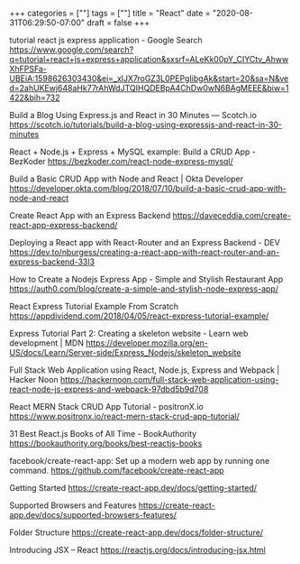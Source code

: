 +++
categories = [""]
tags = [""]
title = "React"
date = "2020-08-31T06:29:50-07:00"
draft = false
+++

tutorial react js express application - Google Search
https://www.google.com/search?q=tutorial+react+js+express+application&sxsrf=ALeKk00pY_CIYCtv_AhwwXhFPSFa-UBEiA:1598626303430&ei=_xlJX7roGZ3L0PEPgIibgAk&start=20&sa=N&ved=2ahUKEwj648aHk77rAhWdJTQIHQDEBpA4ChDw0wN6BAgMEEE&biw=1422&bih=732

Build a Blog Using Express.js and React in 30 Minutes ― Scotch.io
https://scotch.io/tutorials/build-a-blog-using-expressjs-and-react-in-30-minutes

React + Node.js + Express + MySQL example: Build a CRUD App - BezKoder
https://bezkoder.com/react-node-express-mysql/

Build a Basic CRUD App with Node and React | Okta Developer
https://developer.okta.com/blog/2018/07/10/build-a-basic-crud-app-with-node-and-react

Create React App with an Express Backend
https://daveceddia.com/create-react-app-express-backend/

Deploying a React app with React-Router and an Express Backend - DEV
https://dev.to/nburgess/creating-a-react-app-with-react-router-and-an-express-backend-33l3

How to Create a Nodejs Express App - Simple and Stylish Restaurant App
https://auth0.com/blog/create-a-simple-and-stylish-node-express-app/

React Express Tutorial Example From Scratch
https://appdividend.com/2018/04/05/react-express-tutorial-example/

Express Tutorial Part 2: Creating a skeleton website - Learn web development | MDN
https://developer.mozilla.org/en-US/docs/Learn/Server-side/Express_Nodejs/skeleton_website

Full Stack Web Application using React, Node.js, Express and Webpack | Hacker Noon
https://hackernoon.com/full-stack-web-application-using-react-node-js-express-and-webpack-97dbd5b9d708

React MERN Stack CRUD App Tutorial - positronX.io
https://www.positronx.io/react-mern-stack-crud-app-tutorial/

31 Best React.js Books of All Time - BookAuthority
https://bookauthority.org/books/best-reactjs-books

facebook/create-react-app: Set up a modern web app by running one command.
https://github.com/facebook/create-react-app

Getting Started
https://create-react-app.dev/docs/getting-started/

Supported Browsers and Features
https://create-react-app.dev/docs/supported-browsers-features/

Folder Structure
https://create-react-app.dev/docs/folder-structure/

Introducing JSX – React
https://reactjs.org/docs/introducing-jsx.html

